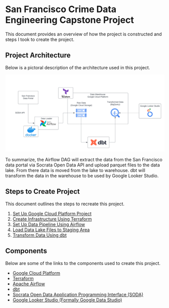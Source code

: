# San Francisco Crime Data Engineering Capstone Project

This document provides an overview of how the project is constructed and steps I took to create the project.

## Project Architecture

Below is a pictoral description of the architecture used in this project.

![San Francisco Crime Data Project Architecture](./images/SF-crime-architecture.png)

To summarize, the Airflow DAG will extract the data from the San Francisco data portal via Socrata Open Data API and upload parquet files to the data lake. From there data is moved from the lake to warehouse. dbt will transform the data in the warehouse to be used by Google Looker Studio.

## Steps to Create Project

This document outlines the steps to recreate this project.

1. [Set Up Google Cloud Platform Project](./gcp/)
2. [Create Infrastructure Using Terraform](./terraform/)
3. [Set Up Data Pipeline Using Airflow](./airflow/)
4. [Load Data Lake Files to Staging Area](./SQL/)
5. [Transform Data Using dbt](./dbt/)

## Components

Below are some of the links to the components used to create this project.

* [Google Cloud Platform](https://cloud.google.com)
* [Terraform](https://www.terraform.io)
* [Apache Airflow](https://airflow.apache.org)
* [dbt](https://getdbt.com)
* [Socrata Open Data Application Programming Interface (SODA)](https://dev.socrata.com/)
* [Google Looker Studio (Formally Google Data Studio)](https://lookerstudio.google.com)
